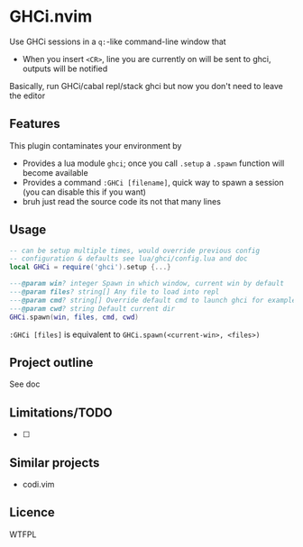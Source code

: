 # GHCi.nvim

Use GHCi sessions in a `q:`-like command-line window that
* When you insert `<CR>`, line you are currently on will be sent to ghci, outputs will be notified

Basically, run GHCi/cabal repl/stack ghci but now you don't need to leave the editor

## Features

This plugin contaminates your environment by

* Provides a lua module `ghci`; once you call `.setup` a `.spawn` function will become available
* Provides a command `:GHCi [filename]`, quick way to spawn a session (you can disable this if you want)
* bruh just read the source code its not that many lines

## Usage

```lua
-- can be setup multiple times, would override previous config
-- configuration & defaults see lua/ghci/config.lua and doc
local GHCi = require('ghci').setup {...}

---@param win? integer Spawn in which window, current win by default
---@param files? string[] Any file to load into repl
---@param cmd? string[] Override default cmd to launch ghci for example ['cabal', 'repl']
---@param cwd? string Default current dir
GHCi.spawn(win, files, cmd, cwd)
```

`:GHCi [files]` is equivalent to `GHCi.spawn(<current-win>, <files>)`

## Project outline

See doc

## Limitations/TODO

- [ ] 

## Similar projects

* codi.vim

## Licence

WTFPL
